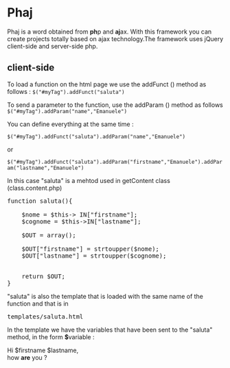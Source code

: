 # Phaj
Phaj is a word obtained from <b>ph</b>p and <b>aj</b>ax.
With this framework you can create projects totally based on ajax technology.The framework uses jQuery client-side and server-side php.

<h2>client-side</h2>

To load a function on the html page we use the addFunct () method as follows :
<code>$("#myTag").addFunct("saluta")</code>

To send a parameter to the function, use the addParam () method as follows
<code>$("#myTag").addParam("name","Emanuele")</code>

You can define everything at the same time :

<code>$("#myTag").addFunct("saluta").addParam("name","Emanuele")</code>

or 

<code>$("#myTag").addFunct("saluta").addParam("firstname","Emanuele").addParam("lastname","Emanuele")</code>

In this case "saluta" is a mehtod used in getContent class (class.content.php) 

<pre>function saluta(){
  
    $nome = $this-> IN["firstname"];
    $cognome = $this->IN["lastname"];

    $OUT = array();

    $OUT["firstname"] = strtoupper($nome);
    $OUT["lastname"] = strtoupper($cognome);


    return $OUT;
}
</pre>


"saluta" is also the template that is loaded with the same name of the function and that is in <pre>templates/saluta.html</pre>

In the template we have the variables that have been sent to the "saluta" method, in the form <b>$</b>variable :

<html>
<p>Hi $firstname $lastname, <BR>
how <b>are</b> you ?</p>
</html>
